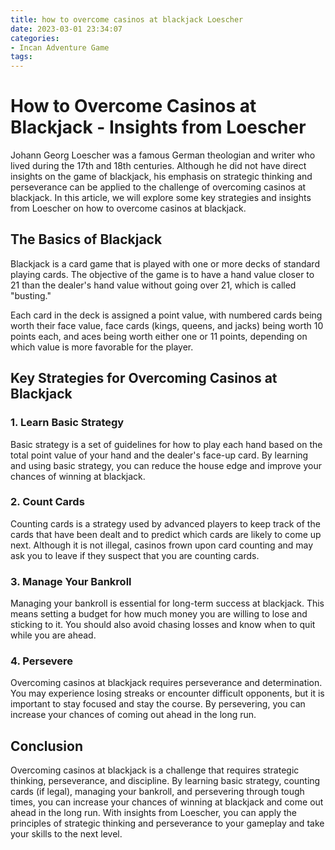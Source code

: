 ```yaml
---
title: how to overcome casinos at blackjack Loescher
date: 2023-03-01 23:34:07
categories:
- Incan Adventure Game
tags:
---
```

# How to Overcome Casinos at Blackjack - Insights from Loescher

Johann Georg Loescher was a famous German theologian and writer who lived during the 17th and 18th centuries. Although he did not have direct insights on the game of blackjack, his emphasis on strategic thinking and perseverance can be applied to the challenge of overcoming casinos at blackjack. In this article, we will explore some key strategies and insights from Loescher on how to overcome casinos at blackjack.

## The Basics of Blackjack

Blackjack is a card game that is played with one or more decks of standard playing cards. The objective of the game is to have a hand value closer to 21 than the dealer's hand value without going over 21, which is called "busting."

Each card in the deck is assigned a point value, with numbered cards being worth their face value, face cards (kings, queens, and jacks) being worth 10 points each, and aces being worth either one or 11 points, depending on which value is more favorable for the player.

## Key Strategies for Overcoming Casinos at Blackjack

### 1. Learn Basic Strategy

Basic strategy is a set of guidelines for how to play each hand based on the total point value of your hand and the dealer's face-up card. By learning and using basic strategy, you can reduce the house edge and improve your chances of winning at blackjack.

### 2. Count Cards

Counting cards is a strategy used by advanced players to keep track of the cards that have been dealt and to predict which cards are likely to come up next. Although it is not illegal, casinos frown upon card counting and may ask you to leave if they suspect that you are counting cards.

### 3. Manage Your Bankroll

Managing your bankroll is essential for long-term success at blackjack. This means setting a budget for how much money you are willing to lose and sticking to it. You should also avoid chasing losses and know when to quit while you are ahead.

### 4. Persevere

Overcoming casinos at blackjack requires perseverance and determination. You may experience losing streaks or encounter difficult opponents, but it is important to stay focused and stay the course. By persevering, you can increase your chances of coming out ahead in the long run.

## Conclusion

Overcoming casinos at blackjack is a challenge that requires strategic thinking, perseverance, and discipline. By learning basic strategy, counting cards (if legal), managing your bankroll, and persevering through tough times, you can increase your chances of winning at blackjack and come out ahead in the long run. With insights from Loescher, you can apply the principles of strategic thinking and perseverance to your gameplay and take your skills to the next level.